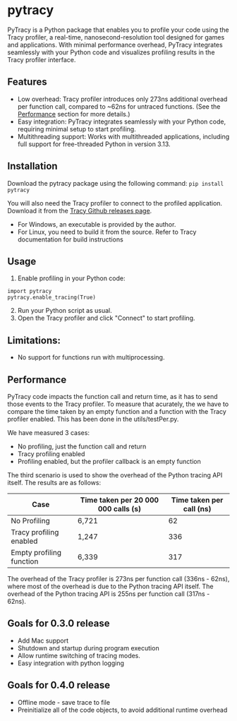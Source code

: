 # pytracy

PyTracy is a Python package that enables you to profile your code using the Tracy profiler, a real-time, nanosecond-resolution tool designed for games and applications. With minimal performance overhead, PyTracy integrates seamlessly with your Python code and visualizes profiling results in the Tracy profiler interface.

## Features
- Low overhead: Tracy profiler introduces only 273ns additional overhead per function call, compared to ~62ns for untraced functions. (See the [Performance](#performance) section for more details.)
- Easy integration: PyTracy integrates seamlessly with your Python code, requiring minimal setup to start profiling.
- Multithreading support: Works with multithreaded applications, including full support for free-threaded Python in version 3.13.

## Installation 

Download the pytracy package using the following command:
`pip install pytracy`

You will also need the Tracy profiler to connect to the profiled application. Download it from the  [Tracy Github releases page](https://github.com/wolfpld/tracy/releases/tag/v0.11.1). 
- For Windows, an executable is provided by the author.
- For Linux, you need to build it from the source. Refer to Tracy documentation for build instructions

## Usage
1. Enable profiling in your Python code:
```(python)
import pytracy
pytracy.enable_tracing(True)
```
2. Run your Python script as usual.
3. Open the Tracy profiler and click "Connect" to start profiling.

## Limitations:
- No support for functions run with multiprocessing.

## Performance
PyTracy code impacts the function call and return time, as it has to send those events to the Tracy profiler.
To measure that acurately, the we have to compare the time taken by an empty function and a function with the Tracy profiler enabled. This has been done in the utils/testPer.py.

We have measured 3 cases:
- No profiling, just the function call and return
- Tracy profiling enabled
- Profiling enabled, but the profiler callback is an empty function

The third scenario is used to show the overhead of the Python tracing API itself. The results are as follows:

| Case | Time taken per 20 000 000 calls (s) | Time taken per call (ns) |
| --- | --- | --- |
| No Profiling | 6,721 | 62 |
| Tracy profiling enabled | 1,247 | 336 |
| Empty profiling function | 6,339 | 317 |

The overhead of the Tracy profiler is 273ns per function call (336ns - 62ns), where most of the overhead is due to the Python tracing API itself. The overhead of the Python tracing API is 255ns per function call (317ns - 62ns).

## Goals for 0.3.0 release
- Add Mac support
- Shutdown and startup during program execution
- Allow runtime switching of tracing modes.
- Easy integration with python logging

## Goals for 0.4.0 release
- Offline mode - save trace to file
- Preinitialize all of the code objects, to avoid additional runtime overhead


